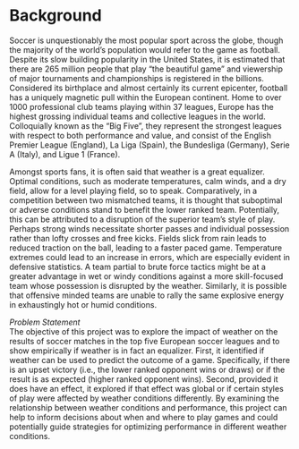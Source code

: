 # Background
Soccer is unquestionably the most popular sport across the globe, though the majority of the
world’s population would refer to the game as football. Despite its slow building popularity in the
United States, it is estimated that there are 265 million people that play “the beautiful game” and
viewership of major tournaments and championships is registered in the billions. Considered its
birthplace and almost certainly its current epicenter, football has a uniquely magnetic pull within
the European continent. Home to over 1000 professional club teams playing within 37 leagues,
Europe has the highest grossing individual teams and collective leagues in the world.
Colloquially known as the “Big Five”, they represent the strongest leagues with respect to both
performance and value, and consist of the English Premier League (England), La Liga (Spain),
the Bundesliga (Germany), Serie A (Italy), and Ligue 1 (France).

Amongst sports fans, it is often said that weather is a great equalizer. Optimal conditions, such
as moderate temperatures, calm winds, and a dry field, allow for a level playing field, so to
speak. Comparatively, in a competition between two mismatched teams, it is thought that suboptimal 
or adverse conditions stand to benefit the lower ranked team. Potentially, this can be
attributed to a disruption of the superior team’s style of play. Perhaps strong winds necessitate
shorter passes and individual possession rather than lofty crosses and free kicks. Fields slick
from rain leads to reduced traction on the ball, leading to a faster paced game. Temperature
extremes could lead to an increase in errors, which are especially evident in defensive statistics.
A team partial to brute force tactics might be at a greater advantage in wet or windy conditions
against a more skill-focused team whose possession is disrupted by the weather. Similarly, it is
possible that offensive minded teams are unable to rally the same explosive energy in
exhaustingly hot or humid conditions.

*Problem Statement*  
The objective of this project was to explore the impact of weather on the results of soccer
matches in the top five European soccer leagues and to show empirically if weather is in fact an
equalizer. First, it identified if weather can be used to predict the outcome of a game.
Specifically, if there is an upset victory (i.e., the lower ranked opponent wins or draws) or if the
result is as expected (higher ranked opponent wins). Second, provided it does have an effect, it
explored if that effect was global or if certain styles of play were affected by weather conditions
differently. By examining the relationship between weather conditions and performance, this
project can help to inform decisions about when and where to play games and could potentially
guide strategies for optimizing performance in different weather conditions.

